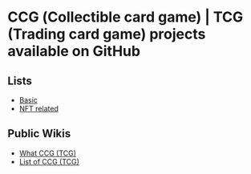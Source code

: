 # CCG (Сollectible card game) | TCG (Trading card game) projects available on GitHub

## Lists

- [Basic](./basic/index.md)
- [NFT related](./NFT/index.md)

## Public Wikis

- [What CCG (TCG)](https://en.wikipedia.org/wiki/Collectible_card_game)
- [List of CCG (TCG)](https://en.wikipedia.org/wiki/List_of_collectible_card_games)
